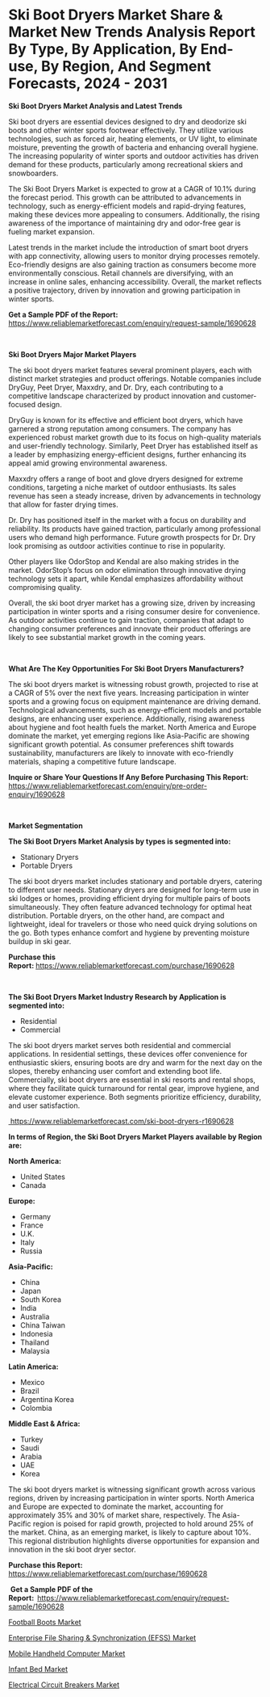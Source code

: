 <p><h1>Ski Boot Dryers Market Share & Market New Trends Analysis Report By Type, By Application, By End-use, By Region, And Segment Forecasts, 2024 - 2031</h1></p><p><strong>Ski Boot Dryers Market Analysis and Latest Trends</strong></p>
<p><p>Ski boot dryers are essential devices designed to dry and deodorize ski boots and other winter sports footwear effectively. They utilize various technologies, such as forced air, heating elements, or UV light, to eliminate moisture, preventing the growth of bacteria and enhancing overall hygiene. The increasing popularity of winter sports and outdoor activities has driven demand for these products, particularly among recreational skiers and snowboarders.</p><p>The Ski Boot Dryers Market is expected to grow at a CAGR of 10.1% during the forecast period. This growth can be attributed to advancements in technology, such as energy-efficient models and rapid-drying features, making these devices more appealing to consumers. Additionally, the rising awareness of the importance of maintaining dry and odor-free gear is fueling market expansion. </p><p>Latest trends in the market include the introduction of smart boot dryers with app connectivity, allowing users to monitor drying processes remotely. Eco-friendly designs are also gaining traction as consumers become more environmentally conscious. Retail channels are diversifying, with an increase in online sales, enhancing accessibility. Overall, the market reflects a positive trajectory, driven by innovation and growing participation in winter sports.</p></p>
<p><strong>Get a Sample PDF of the Report:&nbsp;</strong> <a href="https://www.reliablemarketforecast.com/enquiry/request-sample/1690628?utm_campaign=1159&utm_medium=2&utm_source=Github&utm_content=ia&utm_term=17102024&utm_id=ski-boot-dryers">https://www.reliablemarketforecast.com/enquiry/request-sample/1690628</a></p>
<p>&nbsp;</p>
<p><strong>Ski Boot Dryers Major Market Players</strong></p>
<p><p>The ski boot dryers market features several prominent players, each with distinct market strategies and product offerings. Notable companies include DryGuy, Peet Dryer, Maxxdry, and Dr. Dry, each contributing to a competitive landscape characterized by product innovation and customer-focused design.</p><p>DryGuy is known for its effective and efficient boot dryers, which have garnered a strong reputation among consumers. The company has experienced robust market growth due to its focus on high-quality materials and user-friendly technology. Similarly, Peet Dryer has established itself as a leader by emphasizing energy-efficient designs, further enhancing its appeal amid growing environmental awareness.</p><p>Maxxdry offers a range of boot and glove dryers designed for extreme conditions, targeting a niche market of outdoor enthusiasts. Its sales revenue has seen a steady increase, driven by advancements in technology that allow for faster drying times.</p><p>Dr. Dry has positioned itself in the market with a focus on durability and reliability. Its products have gained traction, particularly among professional users who demand high performance. Future growth prospects for Dr. Dry look promising as outdoor activities continue to rise in popularity.</p><p>Other players like OdorStop and Kendal are also making strides in the market. OdorStop’s focus on odor elimination through innovative drying technology sets it apart, while Kendal emphasizes affordability without compromising quality.</p><p>Overall, the ski boot dryer market has a growing size, driven by increasing participation in winter sports and a rising consumer desire for convenience. As outdoor activities continue to gain traction, companies that adapt to changing consumer preferences and innovate their product offerings are likely to see substantial market growth in the coming years.</p></p>
<p>&nbsp;</p>
<p><strong>What Are The Key Opportunities For Ski Boot Dryers Manufacturers?</strong></p>
<p><p>The ski boot dryers market is witnessing robust growth, projected to rise at a CAGR of 5% over the next five years. Increasing participation in winter sports and a growing focus on equipment maintenance are driving demand. Technological advancements, such as energy-efficient models and portable designs, are enhancing user experience. Additionally, rising awareness about hygiene and foot health fuels the market. North America and Europe dominate the market, yet emerging regions like Asia-Pacific are showing significant growth potential. As consumer preferences shift towards sustainability, manufacturers are likely to innovate with eco-friendly materials, shaping a competitive future landscape.</p></p>
<p><strong>Inquire or Share Your Questions If Any Before Purchasing This Report:</strong> <a href="https://www.reliablemarketforecast.com/enquiry/pre-order-enquiry/1690628?utm_campaign=1159&utm_medium=2&utm_source=Github&utm_content=ia&utm_term=17102024&utm_id=ski-boot-dryers">https://www.reliablemarketforecast.com/enquiry/pre-order-enquiry/1690628</a></p>
<p>&nbsp;</p>
<p><strong>Market Segmentation</strong></p>
<p><strong>The Ski Boot Dryers Market Analysis by types is segmented into:</strong></p>
<p><ul><li>Stationary Dryers</li><li>Portable Dryers</li></ul></p>
<p><p>The ski boot dryers market includes stationary and portable dryers, catering to different user needs. Stationary dryers are designed for long-term use in ski lodges or homes, providing efficient drying for multiple pairs of boots simultaneously. They often feature advanced technology for optimal heat distribution. Portable dryers, on the other hand, are compact and lightweight, ideal for travelers or those who need quick drying solutions on the go. Both types enhance comfort and hygiene by preventing moisture buildup in ski gear.</p></p>
<p><strong>Purchase this Report:&nbsp;</strong><a href="https://www.reliablemarketforecast.com/purchase/1690628?utm_campaign=1159&utm_medium=2&utm_source=Github&utm_content=ia&utm_term=17102024&utm_id=ski-boot-dryers">https://www.reliablemarketforecast.com/purchase/1690628</a></p>
<p>&nbsp;</p>
<p><strong>The Ski Boot Dryers Market Industry Research by Application is segmented into:</strong></p>
<p><ul><li>Residential</li><li>Commercial</li></ul></p>
<p><p>The ski boot dryers market serves both residential and commercial applications. In residential settings, these devices offer convenience for enthusiastic skiers, ensuring boots are dry and warm for the next day on the slopes, thereby enhancing user comfort and extending boot life. Commercially, ski boot dryers are essential in ski resorts and rental shops, where they facilitate quick turnaround for rental gear, improve hygiene, and elevate customer experience. Both segments prioritize efficiency, durability, and user satisfaction.</p></p>
<p><a href="https://www.reliablemarketforecast.com/ski-boot-dryers-r1690628?utm_campaign=1159&utm_medium=2&utm_source=Github&utm_content=ia&utm_term=17102024&utm_id=ski-boot-dryers">&nbsp;https://www.reliablemarketforecast.com/ski-boot-dryers-r1690628</a></p>
<p><strong>In terms of Region, the Ski Boot Dryers Market Players available by Region are:</strong></p>
<p>
    <p> <strong> North America: </strong>
        <ul>
            <li>United States</li>
            <li>Canada</li>
        </ul>
        </p> 
    <p> <strong> Europe: </strong>
        <ul>
            <li>Germany</li>
            <li>France</li>
            <li>U.K.</li>
            <li>Italy</li>
            <li>Russia</li>
        </ul>
        </p> 
    <p> <strong> Asia-Pacific: </strong>
        <ul>
            <li>China</li>
            <li>Japan</li>
            <li>South Korea</li>
            <li>India</li>
            <li>Australia</li>
            <li>China Taiwan</li>
            <li>Indonesia</li>
            <li>Thailand</li>
            <li>Malaysia</li>
        </ul>
        </p> 
    <p> <strong> Latin America: </strong>
        <ul>
            <li>Mexico</li>
            <li>Brazil</li>
            <li>Argentina Korea</li>
            <li>Colombia</li>
        </ul>
        </p> 
    <p> <strong> Middle East & Africa: </strong>
        <ul>
            <li>Turkey</li>
            <li>Saudi</li>
            <li>Arabia</li>
            <li>UAE</li>
            <li>Korea</li>
        </ul>
    </p>
    </p>
<p><p>The ski boot dryers market is witnessing significant growth across various regions, driven by increasing participation in winter sports. North America and Europe are expected to dominate the market, accounting for approximately 35% and 30% of market share, respectively. The Asia-Pacific region is poised for rapid growth, projected to hold around 25% of the market. China, as an emerging market, is likely to capture about 10%. This regional distribution highlights diverse opportunities for expansion and innovation in the ski boot dryer sector.</p></p>
<p><strong>Purchase this Report: </strong><a href="https://www.reliablemarketforecast.com/purchase/1690628?utm_campaign=1159&utm_medium=2&utm_source=Github&utm_content=ia&utm_term=17102024&utm_id=ski-boot-dryers">https://www.reliablemarketforecast.com/purchase/1690628</a></p>
<p>&nbsp;<strong>Get a Sample PDF of the Report:&nbsp;&nbsp;</strong><a href="https://www.reliablemarketforecast.com/enquiry/request-sample/1690628?utm_campaign=1159&utm_medium=2&utm_source=Github&utm_content=ia&utm_term=17102024&utm_id=ski-boot-dryers">https://www.reliablemarketforecast.com/enquiry/request-sample/1690628</a></p>
<p><strong></strong></p>
<p><p><a href="https://www.linkedin.com/pulse/football-boots-market-research-report-exploring-size-revenue-9ob2f?utm_campaign=1159&utm_medium=2&utm_source=Github&utm_content=ia&utm_term=17102024&utm_id=ski-boot-dryers">Football Boots Market</a></p><p><a href="https://github.com/kenyettavcl/Market-Research-Report-List-1/blob/main/enterprise-file-sharing-synchronization-efss-market.md?utm_campaign=1159&utm_medium=2&utm_source=Github&utm_content=ia&utm_term=17102024&utm_id=ski-boot-dryers">Enterprise File Sharing & Synchronization (EFSS) Market</a></p><p><a href="https://issuu.com/reportprime-2/docs/mobile-handheld-computer-market-siz_03039912d4a8e9?utm_campaign=1159&utm_medium=2&utm_source=Github&utm_content=ia&utm_term=17102024&utm_id=ski-boot-dryers">Mobile Handheld Computer Market</a></p><p><a href="https://www.linkedin.com/pulse/insights-infant-bed-market-players-size-geographical-regions-n7yzf?utm_campaign=1159&utm_medium=2&utm_source=Github&utm_content=ia&utm_term=17102024&utm_id=ski-boot-dryers">Infant Bed Market</a></p><p><a href="https://issuu.com/reportprime-2/docs/electrical-circuit-breakers-market-_ee7e367279a099?utm_campaign=1159&utm_medium=2&utm_source=Github&utm_content=ia&utm_term=17102024&utm_id=ski-boot-dryers">Electrical Circuit Breakers Market</a></p></p>